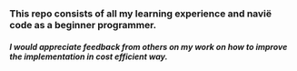 ### This repo consists of all my learning experience and navië code as a beginner programmer. 
##### I would appreciate feedback from others on my work on how to improve the implementation in cost efficient way.
